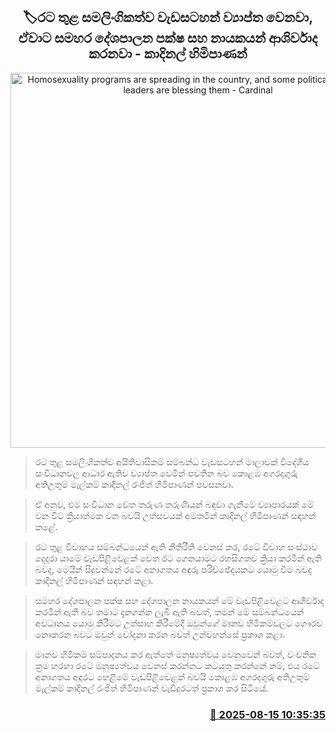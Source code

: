<p align='center'><b><h2 align='center' title='Homosexuality programs are spreading in the country, and some political parties and leaders are blessing them - Cardinal'>🏷රට තුළ සමලිංගිකත්ව වැඩසටහන් ව්‍යාප්ත වෙනවා, ඒවාට සමහර දේශපාලන පක්ෂ සහ නායකයන් ආශිර්වාද කරනවා - කාදිනල් හිමිපාණන්</h2></b></p>
<p align='center'><img src='https://helakuru.sgp1.cdn.digitaloceanspaces.com/esana/images/lib/cardinal-malcom-ranjith.jpg' width='600' alt='Homosexuality programs are spreading in the country, and some political parties and leaders are blessing them - Cardinal'></p>

> රට තුළ සමලිංගිකත්ව අයිතිවාසිකම් සම්බන්ධ වැඩසටහන් මාලාවක් විදේශීය සංවිධානවල ආධාර ඇතිව ව්‍යාප්ත වෙමින් පවතින බව කොළඹ අගරදගුරු අතිඋතුම් මැල්කම් කාදිනල් රංජිත් හිමිපාණන් පවසනවා.

> ඒ අනුව, එම සංවිධාන වෙත තරුණ තරුණියන් බඳවා ගැනීමේ ව්‍යාපාරයක් මේ වන විට ක්‍රියාත්මක වන බවයි උත්සවයක් අමතමින් කාදිනල් හිමිපාණන් සඳහන් කළේ.

> රට තුළ විවාහය සම්බන්ධයෙන් ඇති නීතිරීති වෙනස් කර, රටේ විවාහ සංස්ථාව දෙදරා යාමේ වැඩපිළිවෙළක් වෙත රට ගෙනයාමට රහසිගතව ක්‍රියා කරමින් ඇති බවද, මෙයින් සිදුවන්නේ රටේ අනාගතය අඳුරු පරිච්ඡේදයකට යොමු වීම බවද කාදිනල් හිමිපාණන් සඳහන් කළා.

> සමහර දේශපාලන පක්ෂ සහ දේශපාලන නායකයන් මේ වැඩපිළිවෙළට ආශිර්වාද කරමින් ඇති බව තමාට දැනගන්න ලැබී ඇති බවත්, තමන් මේ සම්බන්ධයෙන් අවධානය යොමු කිරීමට උත්සාහ කිරීමේදී ඔවුන්ගේ මානව හිමිකම්වලට ගෞරව නොකරන බවට ඔවුන් චෝදනා කරන බවත් උන්වහන්සේ ප්‍රකාශ කළා.

> මානව හිමිකම් සම්පාදනය කර ඇත්තේ මනුෂ්‍යත්වය වෙනුවෙන් බවත්, වංචනික ක්‍රම හරහා රටේ මනුෂ්‍යත්වය වෙනස් කරන්නට කටයුතු කරන්නේ නම්, එය රටේ අනාගතය අඳුරට හෙළීමේ වැඩපිළිවෙළක් බවයි කොළඹ අගරදගුරු අතිඋතුම් මැල්කම් කාදිනල් රංජිත් හිමිපාණන් වැඩිදුරටත් ප්‍රකාශ කර සිටියේ.



<h3 align='right'><a href='https://www.helakuru.lk/esana/p/112721/'>📅 2025-08-15 10:35:35</a></h3>
